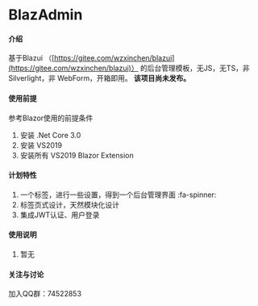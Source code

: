 # BlazAdmin

#### 介绍
基于Blazui （[https://gitee.com/wzxinchen/blazui](https://gitee.com/wzxinchen/blazui)） 的后台管理模板，无JS，无TS，非 Silverlight，非 WebForm，开箱即用。 
**该项目尚未发布。** 

#### 使用前提
参考Blazor使用的前提条件

1. 安装 .Net Core 3.0
2. 安装 VS2019
3. 安装所有 VS2019 Blazor Extension


#### 计划特性

1.  一个标签，进行一些设置，得到一个后台管理界面 :fa-spinner: 
2.  标签页式设计，天然模块化设计
3.  集成JWT认证、用户登录

#### 使用说明

1.  暂无

#### 关注与讨论

加入QQ群：74522853
